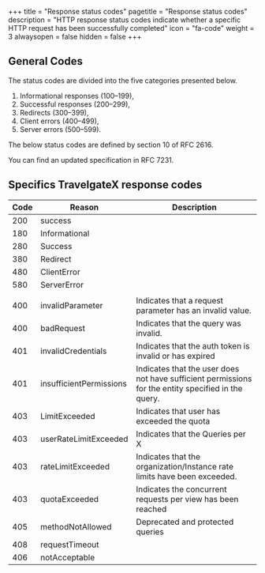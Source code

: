 +++
title = "Response status codes"
pagetitle = "Response status codes"
description = "HTTP response status codes indicate whether a specific HTTP request has been successfully completed"
icon = "fa-code"
weight = 3
alwaysopen = false
hidden = false
+++
## General Codes

The status codes are divided into the five categories presented below.

1. Informational responses (100–199),
2. Successful responses (200–299),
3. Redirects (300–399),
4. Client errors (400–499),
5. Server errors (500–599).

The below status codes are defined by section 10 of RFC 2616.

You can find an updated specification in RFC 7231. 

## Specifics TravelgateX response codes
|Code |Reason |	Description |
|-----|-------|-------------|
|200|	success	||
|180|	Informational		||
|280|	Success		||
|380|	Redirect		||
|480|	ClientError		||
|580|	ServerError	||
||||
|400|	invalidParameter	|	Indicates that a request parameter has an invalid value. |
|400|	badRequest	|Indicates that the query was invalid. |
|401|	invalidCredentials|	Indicates that the auth token is invalid or has expired|
|401|	insufficientPermissions|	Indicates that the user does not have sufficient permissions for the entity specified in the query.|
|403|	LimitExceeded	|Indicates that user has exceeded the quota |
|403|	userRateLimitExceeded	|Indicates that the Queries per X |seconds per user limit has been exceeded|
|403|	rateLimitExceeded	|Indicates that the organization/Instance rate limits have been exceeded.|
|403|	quotaExceeded	|Indicates the concurrent requests per view has been reached|
|405|	methodNotAllowed	|Deprecated and protected queries|
|408|	requestTimeout	||
|406|	notAcceptable	||
